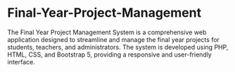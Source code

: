 # Final-Year-Project-Management
The Final Year Project Management System is a comprehensive web application designed to streamline and manage the final year projects for students, teachers, and administrators. The system is developed using PHP, HTML, CSS, and Bootstrap 5, providing a responsive and user-friendly interface.
